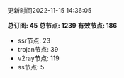更新时间2022-11-15 14:36:05

**总订阅: 45**
**总节点: 1239**
**有效节点: 186**
- ssr节点: 23
- trojan节点: 39
- v2ray节点: 119
- ss节点: 5
